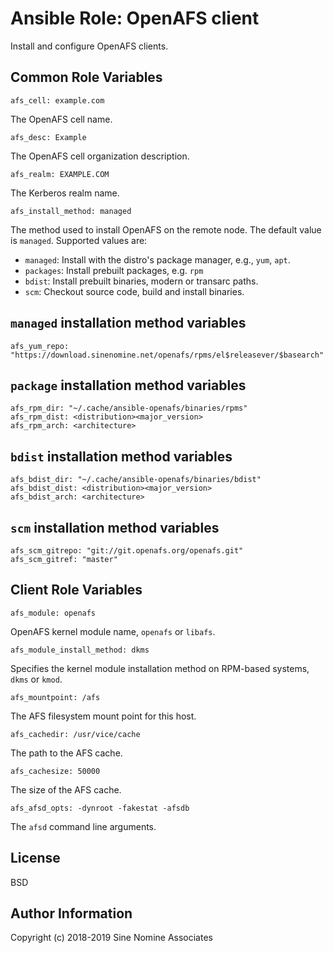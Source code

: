 # Ansible Role: OpenAFS client

Install and configure OpenAFS clients.

## Common Role Variables

    afs_cell: example.com

The OpenAFS cell name.

    afs_desc: Example

The OpenAFS cell organization description.

    afs_realm: EXAMPLE.COM

The Kerberos realm name.

    afs_install_method: managed

The method used to install OpenAFS on the remote node. The default value
is `managed`. Supported values are:

* `managed`: Install with the distro's package manager, e.g., `yum`, `apt`.
* `packages`: Install prebuilt packages, e.g. `rpm`
* `bdist`: Install prebuilt binaries, modern or transarc paths.
* `scm`: Checkout source code, build and install binaries.

## `managed` installation method variables

    afs_yum_repo: "https://download.sinenomine.net/openafs/rpms/el$releasever/$basearch"

## `package` installation method variables

    afs_rpm_dir: "~/.cache/ansible-openafs/binaries/rpms"
    afs_rpm_dist: <distribution><major_version>
    afs_rpm_arch: <architecture>

## `bdist` installation method variables

    afs_bdist_dir: "~/.cache/ansible-openafs/binaries/bdist"
    afs_bdist_dist: <distribution><major_version>
    afs_bdist_arch: <architecture>

## `scm` installation method variables

    afs_scm_gitrepo: "git://git.openafs.org/openafs.git"
    afs_scm_gitref: "master"
## Client Role Variables

    afs_module: openafs

OpenAFS  kernel module name, `openafs` or `libafs`.

    afs_module_install_method: dkms

Specifies the kernel module installation method on RPM-based systems, `dkms` or
`kmod`.

    afs_mountpoint: /afs

The AFS filesystem mount point for this host.

    afs_cachedir: /usr/vice/cache

The path to the AFS cache.

    afs_cachesize: 50000

The size of the AFS cache.

    afs_afsd_opts: -dynroot -fakestat -afsdb

The `afsd` command line arguments.


License
-------

BSD

## Author Information

Copyright (c) 2018-2019 Sine Nomine Associates

[1]: https://github.com/openafs-contrib/ansible-role-openafs-devel
